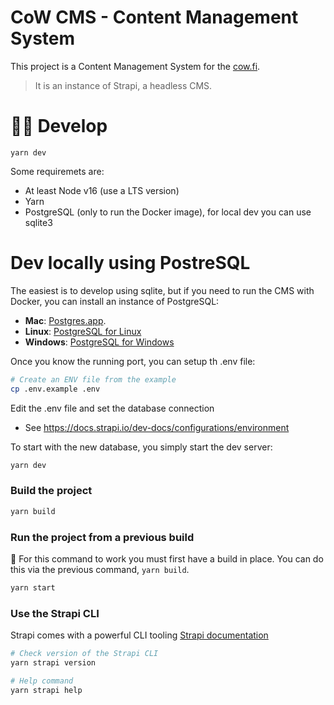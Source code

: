 # CoW CMS - Content Management System

This project is a Content Management System for the [cow.fi](https://cow.fi).

> It is an instance of Strapi, a headless CMS.

# 👨‍💻 Develop

```
yarn dev
```

Some requiremets are:

- At least Node v16 (use a LTS version)
- Yarn
- PostgreSQL (only to run the Docker image), for local dev you can use sqlite3

# Dev locally using PostreSQL

The easiest is to develop using sqlite, but if you need to run the CMS with Docker, you can install an instance of PostgreSQL:

- **Mac**: [Postgres.app](https://postgresapp.com/).
- **Linux**: [PostgreSQL for Linux](https://www.postgresql.org/download/linux/)
- **Windows**: [PostgreSQL for Windows](https://www.postgresql.org/download/windows/)

Once you know the running port, you can setup th .env file:

```bash
# Create an ENV file from the example
cp .env.example .env
```

Edit the .env file and set the database connection

- See https://docs.strapi.io/dev-docs/configurations/environment

To start with the new database, you simply start the dev server:

```bash
yarn dev
```

### Build the project

```bash
yarn build
```

### Run the project from a previous build

🚨 For this command to work you must first have a build in place. You can do this via the previous command, `yarn build`.

```bash
yarn start
```

### Use the Strapi CLI

Strapi comes with a powerful CLI tooling
[Strapi documentation](https://docs.strapi.io/dev-docs/cli)

```bash
# Check version of the Strapi CLI
yarn strapi version

# Help command
yarn strapi help
```
